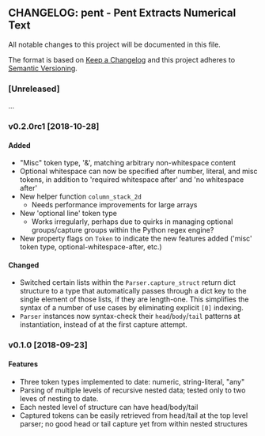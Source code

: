 ## CHANGELOG: pent - Pent Extracts Numerical Text

All notable changes to this project will be documented in this file.

The format is based on [Keep a Changelog](http://keepachangelog.com/en/1.0.0/)
and this project adheres to [Semantic Versioning](http://semver.org/spec/v2.0.0.html).

### [Unreleased]

...


### v0.2.0rc1 [2018-10-28]

#### Added

 * "Misc" token type, '&', matching arbitrary non-whitespace content
 * Optional whitespace can now be specified after number, literal, and misc
   tokens, in addition to 'required whitespace after' and
   'no whitespace after'
 * New helper function `column_stack_2d`
   * Needs performance improvements for large arrays
 * New 'optional line' token type
   * Works irregularly, perhaps due to quirks in managing optional
     groups/capture groups within the Python regex engine?
 * New property flags on `Token` to indicate the new features added
   ('misc' token type, optional-whitespace-after, etc.)

#### Changed

 * Switched certain lists within the `Parser.capture_struct` return
   dict structure to a type that automatically passes through a dict key to the
   single element of those lists, if they are length-one. This
   simplifies the syntax of a number of use cases by eliminating explicit `[0]`
   indexing.
 * `Parser` instances now syntax-check their `head`/`body`/`tail` patterns
   at instantiation, instead of at the first capture attempt.


### v0.1.0 [2018-09-23]

#### Features

 * Three token types implemented to date: numeric, string-literal, "any"
 * Parsing of multiple levels of recursive nested data; tested only
   to two leves of nesting to date.
 * Each nested level of structure can have head/body/tail
 * Captured tokens can be easily retrieved from head/tail at the top level
   parser; no good head or tail capture yet from within nested structures
